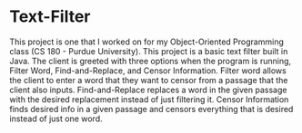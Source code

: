# Text-Filter
This project is one that I worked on for my Object-Oriented Programming class (CS 180 - Purdue University). This project is a basic text filter built in Java. The client is greeted with three options when the program is running, Filter Word, Find-and-Replace, and Censor Information. Filter word allows the client to enter a word that they want to censor from a passage that the client also inputs. Find-and-Replace replaces a word in the given passage with the desired replacement instead of just filtering it. Censor Information finds desired info in a given passage and censors everything that is desired instead of just one word. 
